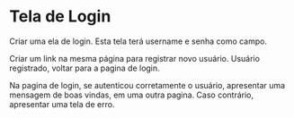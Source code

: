 # Tela de Login

Criar uma ela de login. Esta tela terá username e senha como campo.

Criar um link na mesma página para registrar novo usuário. Usuário registrado, voltar para a pagina de login.

Na pagina de login, se autenticou corretamente o usuário, apresentar uma mensagem de boas vindas, em uma outra pagina. Caso contrário, apresentar uma tela de erro.